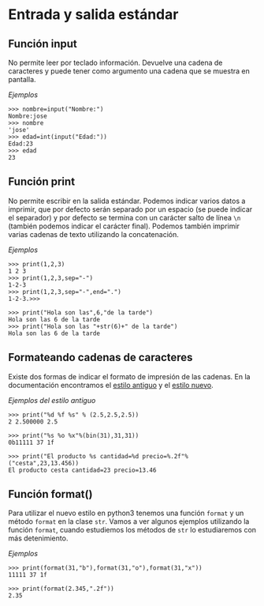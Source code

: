 # Entrada y salida estándar

## Función input

No permite leer por teclado información. Devuelve una cadena de caracteres y puede tener como argumento una cadena que se muestra en pantalla.

*Ejemplos*

	>>> nombre=input("Nombre:")
	Nombre:jose
	>>> nombre
	'jose'
	>>> edad=int(input("Edad:"))
	Edad:23
	>>> edad
	23
	
## Función print

No permite escribir en la salida estándar. Podemos indicar varios datos a imprimir, que por defecto serán separado por un espacio (se puede indicar el separador) y por defecto se termina con un carácter salto de línea `\n` (también podemos indicar el carácter final). Podemos también imprimir varias cadenas de texto utilizando la concatenación.

*Ejemplos*

	>>> print(1,2,3)
	1 2 3
	>>> print(1,2,3,sep="-")
	1-2-3
	>>> print(1,2,3,sep="-",end=".")
	1-2-3.>>> 

	>>> print("Hola son las",6,"de la tarde")
	Hola son las 6 de la tarde
	>>> print("Hola son las "+str(6)+" de la tarde")
	Hola son las 6 de la tarde

## Formateando cadenas de caracteres
	
Existe dos formas de indicar el formato de impresión de las cadenas. En la documentación encontramos el [estilo antiguo](https://docs.python.org/2/library/stdtypes.html#string-formatting) y el [estilo nuevo](https://docs.python.org/3/library/string.html#string-formatting).

*Ejemplos del estilo antiguo*

	>>> print("%d %f %s" % (2.5,2.5,2.5))
	2 2.500000 2.5

	>>> print("%s %o %x"%(bin(31),31,31))
	0b11111 37 1f

	>>> print("El producto %s cantidad=%d precio=%.2f"%("cesta",23,13.456))
	El producto cesta cantidad=23 precio=13.46	

## Función format()

Para utilizar el nuevo estilo en python3 tenemos una función `format` y un método `format` en la clase `str`. Vamos a ver algunos ejemplos utilizando la función `format`, cuando estudiemos los métodos de `str` lo estudiaremos con más detenimiento.

*Ejemplos*

	>>> print(format(31,"b"),format(31,"o"),format(31,"x"))
	11111 37 1f

	>>> print(format(2.345,".2f"))
	2.35


